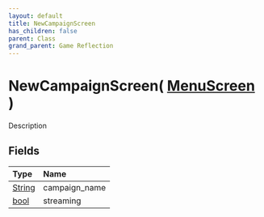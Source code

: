 ```yaml
---
layout: default
title: NewCampaignScreen
has_children: false
parent: Class
grand_parent: Game Reflection
---
```

# NewCampaignScreen( [ MenuScreen ](/riftbreaker-wiki/docs/game-reflection/classes/menu_screen/) )
Description 

## Fields

| Type | Name |
|:----------|:--------------|
| [String](/riftbreaker-wiki/docs/game-reflection/components/string/) | campaign_name |
| [bool](/riftbreaker-wiki/docs/game-reflection/components/bool/) | streaming |

